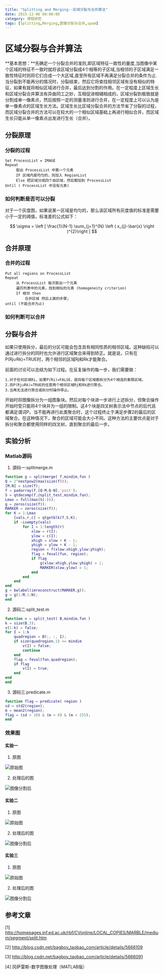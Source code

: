 ```yaml
---
title: "Splitting and Merging--区域分裂与合并算法"
date: 2015-12-06 00:00:00
category: 课程研究
tags: [Splitting,Merging,图像分裂与合并,spam]
---
```

# 区域分裂与合并算法

**基本思想：**先确定一个分裂合并的准则,即区域特征一致性的量度,当图像中某个区域的特征不一致时就将该区域分裂成4个相等的子区域,当相邻的子区域满足一致性特征时则将它们合成一个大区域,直至所有区域不再满足分裂合并的条件为止.当分裂到不能再分的情况时，分裂结束，然后它将查找相邻区域有没有相似的特征，如果有就将相似区域进行合并，最后达到分割的作用。在一定程度上区域生长和区域分裂合并算法有异曲同工之妙，互相促进相辅相成的，区域分裂到极致就是分割成单一像素点，然后按照一定的测量准则进行合并，在一定程度上可以认为是单一像素点的区域生长方法。区域生长比区域分裂合并的方法节省了分裂的过程，而区域分裂合并的方法可以在较大的一个相似区域基础上再进行相似合并，而区域生长只能从单一像素点出发进行生长（合并）。


## 分裂原理

### 分裂的过程

```
Set ProcessList = IMAGE
Repeat
	 取出 ProcessList 中第一个元素
	 IF 区域内是均匀的，则加入 RegionList
	 Else 把区域分成四个自区域，然后都加到 ProcessList
Until ( ProcessList 中没有元素)
```
### 如何判断是否可以分裂

对于一个灰度图，如果说某一区域是均匀的，那么该区域所有灰度值的标准差需要小于一定的阈值，标准差的公式如下：

$$  \sigma  = \left [ \frac{1}{N-1} \sum_{j=1}^{N} \left ( x_{j}-\bar{x} \right )^{2}\right ] $$



## 合并原理

### 合并的过程

```
Put all regions on ProcessList
Repeat
	 从 ProcessList 每次取出一个元素
	 遍历列表中的元素，找到相似的元素 (homogeneity criterion)
	 If 相邻 then
 		 合并区域 然后上面的步骤;
until (不能合并为止)
```
### 如何判断可以合并


## 分裂与合并

如果只使用拆分，最后的分区可能会包含具有相同性质的相邻区域。这种缺陷可以通过进行拆分的同时也允许进行区域聚合来得到矫正。就是说，只有在P(Rj∪Rk)=TRUE时，两个相邻的区域Rj和Rk才能聚合。

前面的讨论可以总结为如下过程。在反复操作的每一步，我们需要做：

```
1.对于任何区域Ri，如果P(Ri)=FALSE，就将每个区域都拆分为4个相连的象限区域。
2.将P(Rj∪Rk)=TRUE的任意两个相邻区域Rj和Rk进行聚合。
3.当再无法进行聚合或拆分时操作停止。
```

开始时将图像拆分为一组图象块。然后对每个块进一步进行上述拆分，但聚合操作开始时受只能将4个块并为一组的限制。这4个块是四叉树表示法中节点的后代且都满足谓词P。当不能再进行此类聚合时，这个过程终止于满足步骤2的最后的区域聚合。在这种情况下，聚合的区域可能会大小不同。这种方法的主要优点是对于拆分和聚合都使用同样的四叉树，直到聚合的最后一步。

## 实验分析

### Matlab源码

1. 源码一:splitmerge.m

```Matlab
function g = splitmerge( f,mindim,fun )
Q = 2^nextpow2(max(size(f)));
[M,N] = size(f);
f = padarray(f,[Q-M,Q-N],'post');
S = qtdecomp(f,@split_test,mindim,fun);
Lmax = full(max(S(:)));
g = zeros(size(f));
MARKER = zeros(size(f));
for K = 1:Lmax
    [vals,r,c] = qtgetblk(f,S,K);
    if ~isempty(vals)
        for I = 1:length(r)
            xlow = r(I);
            ylow = c(I);
            xhigh = xlow + K - 1;
            yhigh = ylow + K - 1;
            region = f(xlow:xhigh,ylow:yhigh);
            flag = feval(fun, region);
            if flag
                g(xlow:xhigh,ylow:yhigh) = 1;
                MARKER(xlow,ylow) = 1;
            end
        end
    end
end
g = bwlabel(imreconstruct(MARKER,g));
g = g(1:M,1:N);
end
```

2. 源码二:split_test.m


```Matlab
function v = split_test( B,mindim,fun )
k = size(B,3);
v(1:k) = false;
for I = 1:k
    quadregion = B(:, :, I);
    if size(quadregion,1) <= mindim
        v(I) = false;
        continue
    end
    flag = feval(fun,quadregion);
    if flag
        v(I) = true;
    end
end
end
```

3. 源码三:predicate.m

```Matlab
function flag = predicate( region )
sd = std2(region);
m = mean2(region);
flag = (sd > 10) & (m > 0) & (m < 255);
end
```
### 效果图

#### 实验一

1. 原图

![原始图](http://ww1.sinaimg.cn/bmiddle/9d2c4511gw1eyr1am4g7gj20e80e8abn.jpg)

2. 处理后的图

![图像分割后](http://ww1.sinaimg.cn/bmiddle/9d2c4511gw1eyr1als9rij20it0gm74p.jpg)


#### 实验二

1. 原图

![原始图](http://ww3.sinaimg.cn/bmiddle/9d2c4511gw1eyr1anc2rmj20bo09iq31.jpg)

2. 处理后的图

![图像分割后](http://ww3.sinaimg.cn/bmiddle/9d2c4511gw1eyr1ammyuyj20bo09ijrn.jpg)

#### 实验三

1. 原图

![原始图](http://ww2.sinaimg.cn/bmiddle/9d2c4511gw1eyr1aoldl1j20ei0hbwer.jpg)

2. 处理后的图

![图像分割后](http://ww4.sinaimg.cn/bmiddle/9d2c4511gw1eyr1ao0fhpj20ei0hbgmb.jpg)

## 参考文章

[1] http://homepages.inf.ed.ac.uk/rbf/CVonline/LOCAL_COPIES/MARBLE/medium/segment/split.htm

[2] http://blog.csdn.net/bagboy_taobao_com/article/details/5666109

[3] http://blog.csdn.net/bagboy_taobao_com/article/details/5666091

[4] 冈萨雷斯-数字图像处理（MATLAB版）
